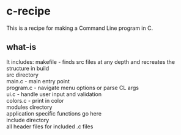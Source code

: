 # c-recipe
This is a recipe for making a Command Line program in C.

## what-is
It includes:
    makefile - finds src files at any depth and recreates the structure in build  
    src directory  
        main.c - main entry point  
        program.c - navigate menu options or parse CL args  
        ui.c - handle user input and validation  
        colors.c - print in color  
        modules directory  
            application specific functions go here  
    include directory  
        all header files for included .c files  
